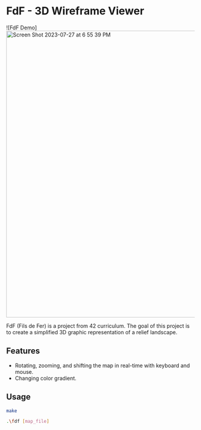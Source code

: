 # FdF - 3D Wireframe Viewer

![FdF Demo]<img width="767" alt="Screen Shot 2023-07-27 at 6 55 39 PM" src="https://github.com/Neilus03/FdF-42/assets/87651732/4d698bda-f5a3-494d-a9bd-94541c60739c">


FdF (Fils de Fer) is a project from 42 curriculum. The goal of this project is to create a simplified 3D graphic representation of a relief landscape.

## Features

- Rotating, zooming, and shifting the map in real-time with keyboard and mouse.
- Changing color gradient.

## Usage

```sh
make
```
```sh
.\fdf [map_file]
```
